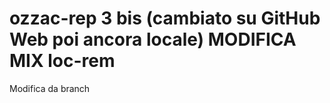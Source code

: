 # ozzac-rep 3 bis (cambiato su GitHub Web poi ancora locale) MODIFICA MIX loc-rem

Modifica da branch
